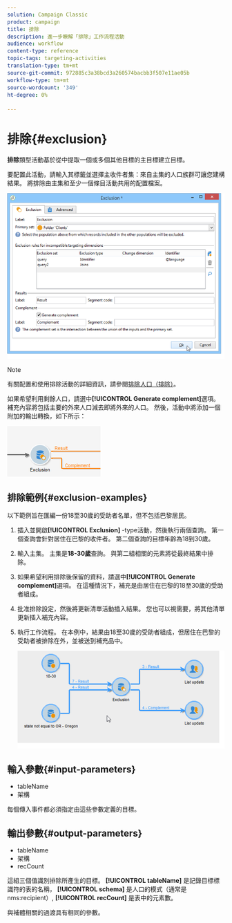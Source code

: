 ```yaml
---
solution: Campaign Classic
product: campaign
title: 排除
description: 進一步瞭解「排除」工作流程活動
audience: workflow
content-type: reference
topic-tags: targeting-activities
translation-type: tm+mt
source-git-commit: 972885c3a38bcd3a260574bacbb3f507e11ae05b
workflow-type: tm+mt
source-wordcount: '349'
ht-degree: 0%

---
```



# 排除{#exclusion}

**排除**&#x200B;類型活動基於從中提取一個或多個其他目標的主目標建立目標。

要配置此活動，請輸入其標籤並選擇主收件者集：來自主集的人口族群可讓您建構結果。 將排除由主集和至少一個條目活動共用的配置檔案。

![](assets/s_user_segmentation_exclu.png)

>[!NOTE]
>
>有關配置和使用排除活動的詳細資訊，請參閱[排除人口（排除）](../../workflow/using/targeting-data.md#excluding-a-population--exclusion-)。

如果希望利用剩餘人口，請選中&#x200B;**[!UICONTROL Generate complement]**&#x200B;選項。 補充內容將包括主要的外來人口減去即將外來的人口。 然後，活動中將添加一個附加的輸出轉換，如下所示：

![](assets/s_user_segmentation_exclu_compl.png)

## 排除範例{#exclusion-examples}

以下範例旨在匯編一份18至30歲的受助者名單，但不包括巴黎居民。

1. 插入並開啟&#x200B;**[!UICONTROL Exclusion]** -type活動，然後執行兩個查詢。 第一個查詢會針對居住在巴黎的收件者。 第二個查詢的目標年齡為18到30歲。
1. 輸入主集。 主集是&#x200B;**18-30歲**&#x200B;查詢。 與第二組相關的元素將從最終結果中排除。
1. 如果希望利用排除後保留的資料，請選中&#x200B;**[!UICONTROL Generate complement]**&#x200B;選項。 在這種情況下，補充是由居住在巴黎的18至30歲的受助者組成。
1. 批准排除設定，然後將更新清單活動插入結果。 您也可以視需要，將其他清單更新插入補充內容。
1. 執行工作流程。 在本例中，結果由18至30歲的受助者組成，但居住在巴黎的受助者被排除在外，並被送到補充品中。

   ![](assets/exclusion_example.png)

## 輸入參數{#input-parameters}

* tableName
* 架構

每個傳入事件都必須指定由這些參數定義的目標。

## 輸出參數{#output-parameters}

* tableName
* 架構
* recCount

這組三個值識別排除所產生的目標。 **[!UICONTROL tableName]** 是記錄目標標識符的表的名稱， **[!UICONTROL schema]** 是人口的模式（通常是nms:recipient）, **[!UICONTROL recCount]** 是表中的元素數。

與補體相關的過渡具有相同的參數。
